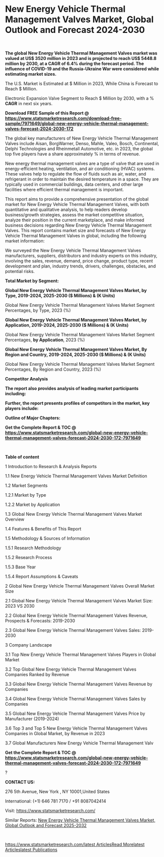 <h1>New Energy Vehicle Thermal Management Valves Market, Global Outlook and Forecast 2024-2030</h1><br/><p><strong>The global New Energy Vehicle Thermal Management Valves market was valued at US$ 3520 million in 2023 and is projected to reach US$ 5448.8 million by 2030, at a <strong>CAGR</strong> of 6.4% during the forecast period. The influence of COVID-19 and the Russia-Ukraine War were considered while estimating market sizes.</strong></p>
 
 
 
 <p>The U.S. Market is Estimated at $ Million in 2023, While China is Forecast to Reach $ Million.</p>
 
 
 
 <p>Electronic Expansion Valve Segment to Reach $ Million by 2030, with a % <strong>CAGR</strong> in next six years.</p>
 
 
 
 <p><strong>Download FREE Sample of this Report @ <a href="https://www.statsmarketresearch.com/download-free-sample/7971649/global-new-energy-vehicle-thermal-management-valves-forecast-2024-2030-172">https://www.statsmarketresearch.com/download-free-sample/7971649/global-new-energy-vehicle-thermal-management-valves-forecast-2024-2030-172</a></strong></p>
 
 
 
 <p>The global key manufacturers of New Energy Vehicle Thermal Management Valves include Aisan, BorgWarner, Denso, Mahle, Valeo, Bosch, Continental, Delphi Technologies and Rheinmetall Automotive, etc. in 2023, the global top five players have a share approximately % in terms of revenue.</p>
 
 
 
 <p>New energy thermal management valves are a type of valve that are used in energy-efficient heating, ventilation, and air conditioning (HVAC) systems. These valves help to regulate the flow of fluids such as air, water, and refrigerant in order to maintain the desired temperature in a space. They are typically used in commercial buildings, data centers, and other large facilities where efficient thermal management is important.</p>
 
 
 
 <p>This report aims to provide a comprehensive presentation of the global market for New Energy Vehicle Thermal Management Valves, with both quantitative and qualitative analysis, to help readers develop business/growth strategies, assess the market competitive situation, analyze their position in the current marketplace, and make informed business decisions regarding New Energy Vehicle Thermal Management Valves. This report contains market size and forecasts of New Energy Vehicle Thermal Management Valves in global, including the following market information:</p>
 
 
 
 <p>We surveyed the New Energy Vehicle Thermal Management Valves manufacturers, suppliers, distributors and industry experts on this industry, involving the sales, revenue, demand, price change, product type, recent development and plan, industry trends, drivers, challenges, obstacles, and potential risks.</p>
 
 
 
 <p><strong>Total Market by Segment:</strong></p>
 
 
 
 <p><strong>Global New Energy Vehicle Thermal Management Valves Market, by Type, 2019-2024, 2025-2030 ($ Millions) & (K Units)</strong></p>
 
 
 
 <p>Global New Energy Vehicle Thermal Management Valves Market Segment Percentages, by Type, 2023 (%)</p>
 
 
 
 <p><strong>Global New Energy Vehicle Thermal Management Valves Market, <strong>by Application</strong>, 2019-2024, 2025-2030 ($ Millions) & (K Units)</strong></p>
 
 
 
 <p>Global New Energy Vehicle Thermal Management Valves Market Segment Percentages, <strong>by Application</strong>, 2023 (%)</p>
 
 
 
 <p><strong>Global New Energy Vehicle Thermal Management Valves Market, By Region and Country, 2019-2024, 2025-2030 ($ Millions) & (K Units)</strong></p>
 
 
 
 <p>Global New Energy Vehicle Thermal Management Valves Market Segment Percentages, By Region and Country, 2023 (%)</p>
 
 
 
 <p><strong>Competitor Analysis</strong></p>
 
 
 
 <p><strong>The report also provides analysis of leading market participants including:</strong></p>
 
 
 
 <p><strong>Further, the report presents profiles of competitors in the market, <strong>key players</strong> include:</strong></p>
 
 
 
 <p><strong>Outline of Major Chapters:</strong></p>
 
 
 
 <div><b>Get the Complete Report & TOC @ <a href="https://www.statsmarketresearch.com/global-new-energy-vehicle-thermal-management-valves-forecast-2024-2030-172-7971649">https://www.statsmarketresearch.com/global-new-energy-vehicle-thermal-management-valves-forecast-2024-2030-172-7971649</a></b></div>
 
 
 
 <p><br />
 
 <b>Table of content</b></p>
 
 
 
 <p>1 Introduction to Research & Analysis Reports<br />
 
 1.1 New Energy Vehicle Thermal Management Valves Market Definition<br />
 
 1.2 Market Segments<br />
 
 1.2.1 Market by Type<br />
 
 1.2.2 Market by Application<br />
 
 1.3 Global New Energy Vehicle Thermal Management Valves Market Overview<br />
 
 1.4 Features & Benefits of This Report<br />
 
 1.5 Methodology & Sources of Information<br />
 
 1.5.1 Research Methodology<br />
 
 1.5.2 Research Process<br />
 
 1.5.3 Base Year<br />
 
 1.5.4 Report Assumptions & Caveats<br />
 
 2 Global New Energy Vehicle Thermal Management Valves Overall Market Size<br />
 
 2.1 Global New Energy Vehicle Thermal Management Valves Market Size: 2023 VS 2030<br />
 
 2.2 Global New Energy Vehicle Thermal Management Valves Revenue, Prospects & Forecasts: 2019-2030<br />
 
 2.3 Global New Energy Vehicle Thermal Management Valves Sales: 2019-2030<br />
 
 3 Company Landscape<br />
 
 3.1 Top New Energy Vehicle Thermal Management Valves Players in Global Market<br />
 
 3.2 Top Global New Energy Vehicle Thermal Management Valves Companies Ranked by Revenue<br />
 
 3.3 Global New Energy Vehicle Thermal Management Valves Revenue by Companies<br />
 
 3.4 Global New Energy Vehicle Thermal Management Valves Sales by Companies<br />
 
 3.5 Global New Energy Vehicle Thermal Management Valves Price by Manufacturer (2019-2024)<br />
 
 3.6 Top 3 and Top 5 New Energy Vehicle Thermal Management Valves Companies in Global Market, by Revenue in 2023<br />
 
 3.7 Global Manufacturers New Energy Vehicle Thermal Management Valv</p>
 
 
 
 <div><b>Get the Complete Report & TOC @ <a href="https://www.statsmarketresearch.com/global-new-energy-vehicle-thermal-management-valves-forecast-2024-2030-172-7971649">https://www.statsmarketresearch.com/global-new-energy-vehicle-thermal-management-valves-forecast-2024-2030-172-7971649</a></b></div>
 
 
 
 <p>? </p>
 
 
 
 <p><b>CONTACT US:</b><br />
 
 276 5th Avenue, New York , NY 10001,United States<br />
 
 International: (+1) 646 781 7170 / +91 8087042414<br />
 
 Visit: <a href="https://www.statsmarketresearch.com/">https://www.statsmarketresearch.com/</a><br />
 
 Similar Reports: <a href="https://www.statsmarketresearch.com/global-new-energy-vehicle-thermal-management-valves-forecast-2024-2030-172-7971649">New Energy Vehicle Thermal Management Valves Market, Global Outlook and Forecast 2025-2032</a><br />
 
 <br />
 
 <a href="https://gyeongbokgung.com">https://www.statsmarketresearch.com/</a><a href="https://hallyeomaritime.com">latest Articles</a><a href="https://jingwansa.com">Read More</a><a href="https://nguoiviet.jp/">latest Articles</a><a href="https://www.intelmarketresearch.com/">latest Publications</a></p>